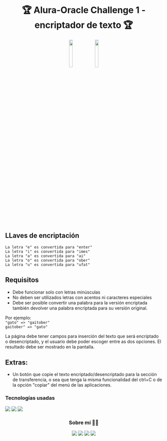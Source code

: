 <h1 align="center">🏆 Alura-Oracle Challenge 1 - encriptador de texto 🏆</h1>
<div align="center">
  <a><img src="https://img.shields.io/badge/Estado%3A-Terminado-success" width="15%"></a>&nbsp;&nbsp;<a href="https://d4vc-198.github.io/challenge-oracle-ahorcado/"><img src="https://img.shields.io/badge/Demo%3A-Github pages-blueviolet" width="15%"></a>
</div>

<h2>LLaves de encriptación</h2>

`La letra "e" es convertida para "enter"`<br>
`La letra "i" es convertida para "imes"`<br>
`La letra "a" es convertida para "ai"` <br>
`La letra "o" es convertida para "ober"` <br>
`La letra "u" es convertida para "ufat"` <br>

<h2>Requisitos</h2>

- Debe funcionar solo con letras minúsculas
- No deben ser utilizados letras con acentos ni caracteres especiales
- Debe ser posible convertir una palabra para la versión encriptada también devolver una palabra encriptada para su versión original.

Por ejemplo:<br>
`"gato" => "gaitober"`<br>
`gaitober" => "gato"`

La página debe tener campos para
inserción del texto que será encriptado o desencriptado, y el usuario debe poder escoger entre as dos opciones.
El resultado debe ser mostrado en la pantalla.

<h2>Extras:</h2>

- Un botón que copie el texto encriptado/desencriptado para la sección de transferencia, o sea que tenga la misma funcionalidad del ctrl+C o de la opción "copiar" del menú de las aplicaciones.
<h3>Tecnologías usadas</h3>

<img src="https://img.shields.io/badge/HTML5-E34F26?style=for-the-badge&logo=html5&logoColor=white">&nbsp;<img src="https://img.shields.io/badge/CSS3-1572B6?style=for-the-badge&logo=css3&logoColor=white">&nbsp;<img src="https://img.shields.io/badge/JavaScript-323330?style=for-the-badge&logo=javascript&logoColor=F7DF1E">

<h3 align="center">Sobre mí 👨‍💻</h3>
<p align="center"><a href="https://www.facebook.com/D4vc198/"><img src="https://img.shields.io/badge/Facebook-1877F2?style=for-the-badge&logo=facebook&logoColor=white"></a>&nbsp;<a href="https://www.linkedin.com/in/diego-a-valdez-a4405a213/"><img src="https://img.shields.io/badge/LinkedIn-0077B5?style=for-the-badge&logo=linkedin&logoColor=white"></a>&nbsp;<a href="https://github.com/d4vc-198"><img src="https://img.shields.io/badge/GitHub-100000?style=for-the-badge&logo=github&logoColor=white"></a>&nbsp;<a href="https://play.google.com/store/apps/developer?id=Diego+A.+Valdez&hl=es_MX"><img src="https://img.shields.io/badge/Google_Play-414141?style=for-the-badge&logo=google-play&logoColor=white"></a>
</p>
